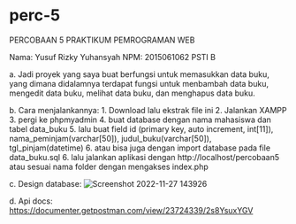 # perc-5
PERCOBAAN 5 PRAKTIKUM PEMROGRAMAN WEB

Nama: Yusuf Rizky Yuhansyah
NPM: 2015061062
PSTI B

a.  Jadi proyek yang saya buat berfungsi untuk memasukkan data buku, yang dimana didalamnya terdapat fungsi untuk menbambah data buku, mengedit data buku, melihat data buku, dan menghapus data buku.

b.  Cara menjalankannya:
    1.  Download lalu ekstrak file ini
    2.  Jalankan XAMPP
    3.  pergi ke phpmyadmin
    4.  buat database dengan nama mahasiswa dan tabel data_buku
    5.  lalu buat field id (primary key, auto increment, int[11]), nama_peminjam(varchar[50]), judul_buku(varchar[50]), tgl_pinjam(datetime)
    6.  atau bisa juga dengan import database pada file data_buku.sql
    6.  lalu jalankan aplikasi dengan http://localhost/percobaan5 atau sesuai nama folder dengan mengakses index.php

c.  Design database:
    ![Screenshot 2022-11-27 143926](https://user-images.githubusercontent.com/79205130/204124436-86d52eb8-5bf3-44c2-a8ca-92b9f8bdfdba.png)

d.  Api docs:
https://documenter.getpostman.com/view/23724339/2s8YsuxYGV
